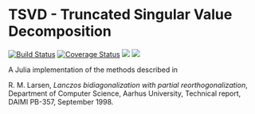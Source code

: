 # TSVD - Truncated Singular Value Decomposition

[![Build Status](https://travis-ci.org/andreasnoack/TSVD.jl.svg?branch=master)](https://travis-ci.org/andreasnoack/TSVD.jl)
[![Coverage Status](https://coveralls.io/repos/github/andreasnoack/TSVD.jl/badge.svg?branch=master&bust=1)](https://coveralls.io/github/andreasnoack/TSVD.jl?branch=master)
[![](https://img.shields.io/badge/docs-stable-blue.svg)](https://andreasnoack.github.io/TSVD.jl/stable)
[![](https://img.shields.io/badge/docs-latest-blue.svg)](https://andreasnoack.github.io/TSVD.jl/latest)

A Julia implementation of the methods described in

R. M. Larsen, *Lanczos bidiagonalization with partial reorthogonalization*, Department of Computer Science, Aarhus University, Technical report, DAIMI PB-357, September 1998.
